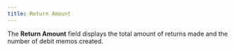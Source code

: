 ```yaml
---
title: Return Amount
---
```



The **Return Amount** field displays  the total amount of returns made and the number of debit memos created.
